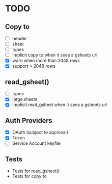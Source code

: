 # TODO

## Copy to
- [ ] header
- [ ] sheet
- [ ] types
- [ ] implicit copy to when it sees a gsheets url
- [x] warn when more than 2048 rows
- [x] support > 2048 rows

## read_gsheet()
- [ ] types
- [x] large sheets
- [x] implicit read_gsheet when it sees a gsheets url

## Auth Providers
- [x] OAuth (subject to approval)
- [x] Token
- [ ] Service Account keyfile

## Tests
- Tests for read_gsheet()
- Tests for copy to